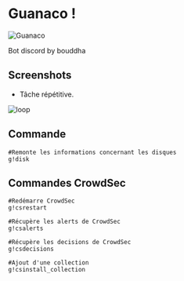 # Guanaco !

![Guanaco](https://i.imgur.com/f7MCcr9.png)

Bot discord by bouddha

## Screenshots

- Tâche répétitive.

![loop](https://i.imgur.com/TYokAJE.png)

## Commande
```
#Remonte les informations concernant les disques
g!disk
```

## Commandes CrowdSec
```
#Redémarre CrowdSec
g!csrestart
```
```
#Récupère les alerts de CrowdSec
g!csalerts
```
```
#Récupère les decisions de CrowdSec
g!csdecisions
```
```
#Ajout d'une collection
g!csinstall_collection
```
